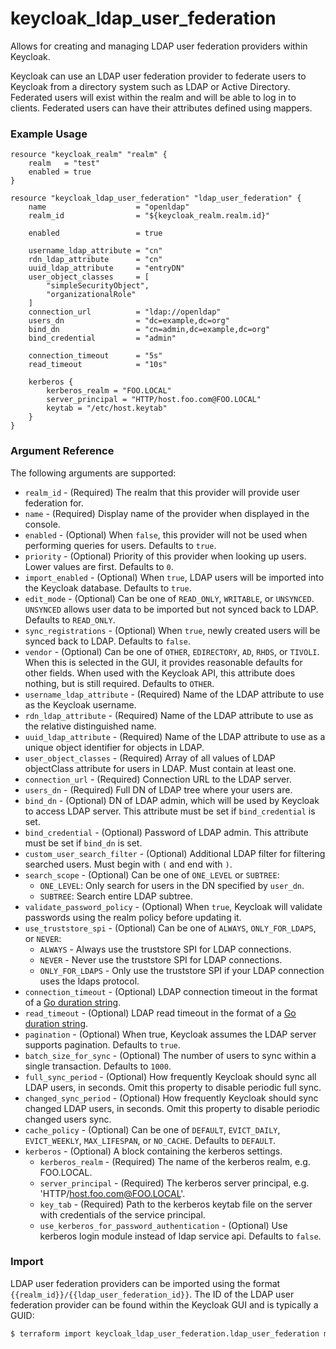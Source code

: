 # keycloak_ldap_user_federation

Allows for creating and managing LDAP user federation providers within Keycloak.

Keycloak can use an LDAP user federation provider to federate users to Keycloak
from a directory system such as LDAP or Active Directory. Federated users
will exist within the realm and will be able to log in to clients. Federated
users can have their attributes defined using mappers.

### Example Usage

```hcl
resource "keycloak_realm" "realm" {
    realm   = "test"
    enabled = true
}

resource "keycloak_ldap_user_federation" "ldap_user_federation" {
	name                    = "openldap"
	realm_id                = "${keycloak_realm.realm.id}"

	enabled                 = true

	username_ldap_attribute = "cn"
	rdn_ldap_attribute      = "cn"
	uuid_ldap_attribute     = "entryDN"
	user_object_classes     = [
		"simpleSecurityObject",
		"organizationalRole"
	]
	connection_url          = "ldap://openldap"
	users_dn                = "dc=example,dc=org"
	bind_dn                 = "cn=admin,dc=example,dc=org"
	bind_credential         = "admin"

	connection_timeout      = "5s"
	read_timeout            = "10s"

    kerberos {
        kerberos_realm = "FOO.LOCAL"
        server_principal = "HTTP/host.foo.com@FOO.LOCAL"
        keytab = "/etc/host.keytab"
    }
}
```

### Argument Reference

The following arguments are supported:

- `realm_id` - (Required) The realm that this provider will provide user federation for.
- `name` - (Required) Display name of the provider when displayed in the console.
- `enabled` - (Optional) When `false`, this provider will not be used when performing queries for users. Defaults to `true`.
- `priority` - (Optional) Priority of this provider when looking up users. Lower values are first. Defaults to `0`.
- `import_enabled` - (Optional) When `true`, LDAP users will be imported into the Keycloak database. Defaults to `true`.
- `edit_mode` - (Optional) Can be one of `READ_ONLY`, `WRITABLE`, or `UNSYNCED`. `UNSYNCED` allows user data to be imported but not synced back to LDAP. Defaults to `READ_ONLY`.
- `sync_registrations` - (Optional) When `true`, newly created users will be synced back to LDAP. Defaults to `false`.
- `vendor` - (Optional) Can be one of `OTHER`, `EDIRECTORY`, `AD`, `RHDS`, or `TIVOLI`. When this is selected in the GUI, it provides reasonable defaults for other fields. When used with the Keycloak API, this attribute does nothing, but is still required. Defaults to `OTHER`.
- `username_ldap_attribute` - (Required) Name of the LDAP attribute to use as the Keycloak username.
- `rdn_ldap_attribute` - (Required) Name of the LDAP attribute to use as the relative distinguished name.
- `uuid_ldap_attribute` - (Required) Name of the LDAP attribute to use as a unique object identifier for objects in LDAP.
- `user_object_classes` - (Required) Array of all values of LDAP objectClass attribute for users in LDAP. Must contain at least one.
- `connection_url` - (Required) Connection URL to the LDAP server.
- `users_dn` - (Required) Full DN of LDAP tree where your users are.
- `bind_dn` - (Optional) DN of LDAP admin, which will be used by Keycloak to access LDAP server. This attribute must be set if `bind_credential` is set.
- `bind_credential` - (Optional) Password of LDAP admin. This attribute must be set if `bind_dn` is set.
- `custom_user_search_filter` - (Optional) Additional LDAP filter for filtering searched users. Must begin with `(` and end with `)`.
- `search_scope` - (Optional) Can be one of `ONE_LEVEL` or `SUBTREE`:
    - `ONE_LEVEL`: Only search for users in the DN specified by `user_dn`.
    - `SUBTREE`: Search entire LDAP subtree.
- `validate_password_policy` - (Optional) When `true`, Keycloak will validate passwords using the realm policy before updating it.
- `use_truststore_spi` - (Optional) Can be one of `ALWAYS`, `ONLY_FOR_LDAPS`, or `NEVER`:
    - `ALWAYS` - Always use the truststore SPI for LDAP connections.
    - `NEVER` - Never use the truststore SPI for LDAP connections.
    - `ONLY_FOR_LDAPS` - Only use the truststore SPI if your LDAP connection uses the ldaps protocol.
- `connection_timeout` - (Optional) LDAP connection timeout in the format of a [Go duration string](https://golang.org/pkg/time/#Duration.String).
- `read_timeout` - (Optional) LDAP read timeout in the format of a [Go duration string](https://golang.org/pkg/time/#Duration.String).
- `pagination` - (Optional) When true, Keycloak assumes the LDAP server supports pagination. Defaults to `true`.
- `batch_size_for_sync` - (Optional) The number of users to sync within a single transaction. Defaults to `1000`.
- `full_sync_period` - (Optional) How frequently Keycloak should sync all LDAP users, in seconds. Omit this property to disable periodic full sync.
- `changed_sync_period` - (Optional) How frequently Keycloak should sync changed LDAP users, in seconds. Omit this property to disable periodic changed users sync.
- `cache_policy` - (Optional) Can be one of `DEFAULT`, `EVICT_DAILY`, `EVICT_WEEKLY`, `MAX_LIFESPAN`, or `NO_CACHE`. Defaults to `DEFAULT`.
- `kerberos` - (Optional) A block containing the kerberos settings.
  - `kerberos_realm` - (Required) The name of the kerberos realm, e.g. FOO.LOCAL.
  - `server_principal` - (Required) The kerberos server principal, e.g. 'HTTP/host.foo.com@FOO.LOCAL'.
  - `key_tab` - (Required) Path to the kerberos keytab file on the server with credentials of the service principal.
  - `use_kerberos_for_password_authentication` - (Optional) Use kerberos login module instead of ldap service api. Defaults to `false`.

### Import

LDAP user federation providers can be imported using the format `{{realm_id}}/{{ldap_user_federation_id}}`.
The ID of the LDAP user federation provider can be found within the Keycloak GUI and is typically a GUID:

```bash
$ terraform import keycloak_ldap_user_federation.ldap_user_federation my-realm/af2a6ca3-e4d7-49c3-b08b-1b3c70b4b860
```
